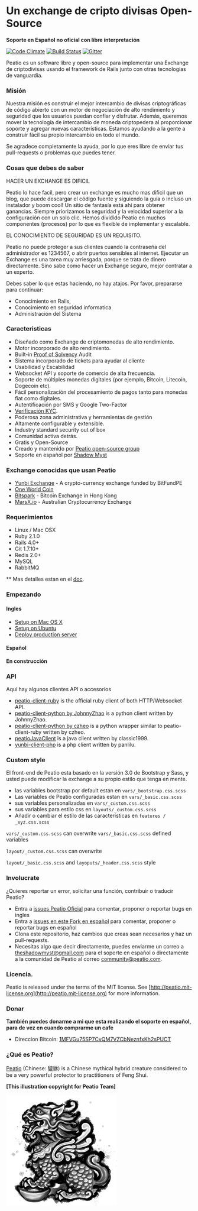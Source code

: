 Un exchange de cripto divisas Open-Source
=====================================

**Soporte en Español no oficial con libre interpretación**

[![Code Climate](https://codeclimate.com/github/peatio/peatio.png)](https://codeclimate.com/github/peatio/peatio)
[![Build Status](https://travis-ci.org/peatio/peatio.png?branch=master)](https://travis-ci.org/peatio/peatio)
[![Gitter](https://badges.gitter.im/Join%20Chat.svg)](https://gitter.im/peatio/peatio?utm_source=badge&utm_medium=badge&utm_campaign=pr-badge&utm_content=badge)

Peatio es un software libre y open-source para implementar una Exchange de criptodivisas usando el framework de Rails junto con otras tecnologias de vanguardia.

### Misión

Nuestra misión es construir el mejor intercambio de divisas criptográficas de código abierto con un motor de negociación de alto rendimiento y seguridad que los usuarios puedan confiar y disfrutar. Además, queremos mover la tecnología de intercambio de moneda criptopedera al proporcionar soporte y agregar nuevas características. Estamos ayudando a la gente a construir fácil su propio intercambio en todo el mundo.

Se agradece completamente la ayuda, por lo que eres libre de enviar tus pull-requests o problemas que puedes tener.

### Cosas que debes de saber

HACER UN EXCHANGE ES DIFICIL

Peatio lo hace facil, pero crear un exchange es mucho mas dificil que un blog, que puede descargar el código fuente y siguiendo la guía o incluso un instalador y boom cool! Un sitio de fantasía está ahí para obtener ganancias. Siempre priorizamos la seguridad y la velocidad superior a la configuración con un solo clic. Hemos dividido Peatio en muchos componentes (procesos) por lo que es flexible de implementar y escalable.

EL CONOCIMIENTO DE SEGURIDAD ES UN REQUISITO.

Peatio no puede proteger a sus clientes cuando la contraseña del administrador es 1234567, o abrir puertos sensibles al internet. Ejecutar un Exchange es una tarea muy arriesgada, porque se trata de dinero directamente. Sino sabe como hacer un Exchange seguro, mejor contratar a un experto.

Debes saber lo que estas haciendo, no hay atajos. Por favor, prepararse para continuar:

* Conocimiento en Rails,
* Conocimiento en seguridad informatica
* Administración del Sistema

### Caracteristicas

* Diseñado como Exchange de criptomonedas de alto rendimiento.
* Motor incorporado de alto rendimiento.
* Built-in [Proof of Solvency](https://iwilcox.me.uk/2014/proving-bitcoin-reserves) Audit
* Sistema incorporado de tickets para ayudar al cliente
* Usabilidad y Escabilidad
* Websocket API y soporte de comercio de alta frecuencia.
* Soporte de múltiples monedas digitales (por ejemplo, Bitcoin, Litecoin, Dogecoin etc).
* Fácil personalización del procesamiento de pagos tanto para monedas fiat como digitales.
* Autentificación por SMS y Google Two-Factor
* [Verificación KYC](http://en.wikipedia.org/wiki/Know_your_customer).
* Poderosa zona administrativa y herramientas de gestión
* Altamente configurable y extensible.
* Industry standard security out of box
* Comunidad activa detrás.
* Gratis y Open-Source
* Creado y mantenido por [Peatio open-source group](http://peatio,com)
* Soporte en español por [Shadow Myst](http://shadowmyst.net)

### Exchange conocidas que usan Peatio

* [Yunbi Exchange](https://yunbi.com) - A crypto-currency exchange funded by BitFundPE
* [One World Coin](https://oneworldcoin.com)
* [Bitspark](https://bitspark.io) - Bitcoin Exchange in Hong Kong
* [MarsX.io](https://acx.io) - Australian Cryptocurrency Exchange

### Requerimientos

* Linux / Mac OSX
* Ruby 2.1.0
* Rails 4.0+
* Git 1.7.10+
* Redis 2.0+
* MySQL
* RabbitMQ

** Mas detalles estan en el [doc](doc).

### Empezando

#### Ingles

* [Setup on Mac OS X](doc/setup-local-osx.md)
* [Setup on Ubuntu](doc/setup-local-ubuntu.md)
* [Deploy production server](doc/deploy-production-server.md)

#### Español
**En construcción**

### API
Aquí hay algunos clientes API o accesorios

* [peatio-client-ruby](https://github.com/peatio/peatio-client-ruby) is the official ruby client of both HTTP/Websocket API.
* [peatio-client-python by JohnnyZhao](https://github.com/JohnnyZhao/peatio-client-python) is a python client written by JohnnyZhao.
* [peatio-client-python by czheo](https://github.com/JohnnyZhao/peatio-client-python) is a python wrapper similar to peatio-client-ruby written by czheo.
* [peatioJavaClient](https://github.com/classic1999/peatioJavaClient.git) is a java client written by classic1999.
* [yunbi-client-php](https://github.com/panlilu/yunbi-client-php) is a php client written by panlilu.

### Custom style

El front-end de Peatio esta basado en la versión 3.0 de Bootstrap y Sass, y usted puede modificar la exchange a su propio estilo que tenga en mente.

* las variables bootstrap por default estan en `vars/_bootstrap.css.scss`
* Las variables de Peatio configuradas estan en `vars/_basic.css.scss`
* sus variables personalizadas en `vars/_custom.css.scss`
* sus variables para estilo css en `layouts/_custom.css.scss`
* Añadir o cambiar el estilo de las características en `features / _xyz.css.scss`

`vars/_custom.css.scss` can overwrite `vars/_basic.css.scss` defined variables

`layout/_custom.css.scss` can overwrite

`layout/_basic.css.scss` and `layoputs/_header.css.scss` style

### Involucrate

¿Quieres reportar un error, solicitar una función, contribuir o traducir Peatio?

* Entra a [issues Peatio Oficial](https://github.com/peatio/peatio/issues) para comentar, proponer o reportar bugs en ingles
* Entra a [issues en este Fork en español](https://github.com/ShadowMyst/peatio/issues) para comentar, proponer o reportar bugs en español
* Clona este repositorio, haz cambios que creas sean necesarios y haz un pull-requests.
* Necesitas algo que decir directamente, puedes enviarme un correo a [theshadowmyst@gmail.com](mailto:theshadowmyst@gmail.com) para el soporte en español o directamente a la comunidad de Peatio al correo [community@peatio.com](mailto:community@peatio.com).
### Licencia.

Peatio is released under the terms of the MIT license. See [http://peatio.mit-license.org](http://peatio.mit-license.org) for more information.

### Donar

**También puedes donarme a mi que esta realizando el soporte en español, para de vez en cuando comprarme un cafe**
* Direccion Bitcoin: [1MFVGu75SP7CvQM7VZCbNeznfxKh2sPUCT](https://blockchain.info/address/1MFVGu75SP7CvQM7VZCbNeznfxKh2sPUCT)

### ¿Qué es Peatio?
[Peatio](http://en.wikipedia.org/wiki/Pixiu) (Chinese: 貔貅) is a Chinese mythical hybrid creature considered to be a very powerful protector to practitioners of Feng Shui.

**[This illustration copyright for Peatio Team]**

![logo](public/peatio.png)
